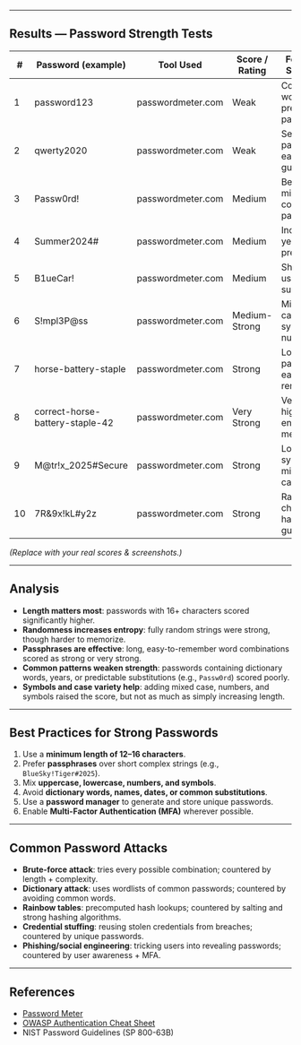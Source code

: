 
---

## Results — Password Strength Tests

| # | Password (example) | Tool Used | Score / Rating | Feedback Summary | Screenshot |
|---|---------------------|-----------|---------------|------------------|------------|
| 1 | password123 | passwordmeter.com | Weak | Common word, predictable pattern | `screenshots/01-password123.png` |
| 2 | qwerty2020 | passwordmeter.com | Weak | Sequential pattern, easy to guess | `screenshots/02-qwerty2020.png` |
| 3 | Passw0rd! | passwordmeter.com | Medium | Better with mix, still common pattern | `screenshots/03-Passw0rd!.png` |
| 4 | Summer2024# | passwordmeter.com | Medium | Includes year, predictable | `screenshots/04-Summer2024#.png` |
| 5 | B1ueCar! | passwordmeter.com | Medium | Short, but uses substitution | `screenshots/05-B1ueCar!.png` |
| 6 | S!mpl3P@ss | passwordmeter.com | Medium-Strong | Mix of cases, symbols, numbers | `screenshots/06-Simpl3P@ss.png` |
| 7 | horse-battery-staple | passwordmeter.com | Strong | Long passphrase, easy to remember | `screenshots/07-horse-battery-staple.png` |
| 8 | correct-horse-battery-staple-42 | passwordmeter.com | Very Strong | Very long, high entropy, memorable | `screenshots/08-correct-horse.png` |
| 9 | M@tr!x_2025#Secure | passwordmeter.com | Strong | Long, symbols, mixed cases | `screenshots/09-Matrix2025.png` |
|10 | 7R&9x!kL#y2z | passwordmeter.com | Strong | Random characters, hard to guess | `screenshots/10-random.png` |

*(Replace with your real scores & screenshots.)*

---

## Analysis
- **Length matters most**: passwords with 16+ characters scored significantly higher.
- **Randomness increases entropy**: fully random strings were strong, though harder to memorize.
- **Passphrases are effective**: long, easy-to-remember word combinations scored as strong or very strong.
- **Common patterns weaken strength**: passwords containing dictionary words, years, or predictable substitutions (e.g., `Passw0rd`) scored poorly.
- **Symbols and case variety help**: adding mixed case, numbers, and symbols raised the score, but not as much as simply increasing length.

---

## Best Practices for Strong Passwords
1. Use a **minimum length of 12–16 characters**.
2. Prefer **passphrases** over short complex strings (e.g., `BlueSky!Tiger#2025`).
3. Mix **uppercase, lowercase, numbers, and symbols**.
4. Avoid **dictionary words, names, dates, or common substitutions**.
5. Use a **password manager** to generate and store unique passwords.
6. Enable **Multi-Factor Authentication (MFA)** wherever possible.

---

## Common Password Attacks
- **Brute-force attack**: tries every possible combination; countered by length + complexity.
- **Dictionary attack**: uses wordlists of common passwords; countered by avoiding common words.
- **Rainbow tables**: precomputed hash lookups; countered by salting and strong hashing algorithms.
- **Credential stuffing**: reusing stolen credentials from breaches; countered by unique passwords.
- **Phishing/social engineering**: tricking users into revealing passwords; countered by user awareness + MFA.

---

## References
- [Password Meter](https://passwordmeter.com)  
- [OWASP Authentication Cheat Sheet](https://cheatsheetseries.owasp.org/cheatsheets/Authentication_Cheat_Sheet.html)  
- NIST Password Guidelines (SP 800-63B)  
